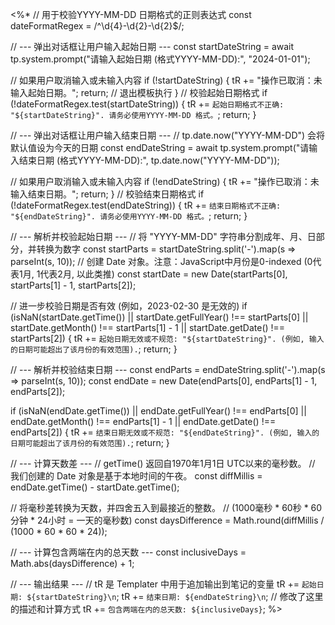 <%*
  // 用于校验YYYY-MM-DD 日期格式的正则表达式
  const dateFormatRegex = /^\d{4}-\d{2}-\d{2}$/;

  // --- 弹出对话框让用户输入起始日期 ---
  const startDateString = await tp.system.prompt("请输入起始日期 (格式YYYY-MM-DD):", "2024-01-01");
  
  // 如果用户取消输入或未输入内容
  if (!startDateString) {
    tR += "操作已取消：未输入起始日期。";
    return; // 退出模板执行
  }
  // 校验起始日期格式
  if (!dateFormatRegex.test(startDateString)) {
    tR += `起始日期格式不正确: "${startDateString}". 请务必使用YYYY-MM-DD 格式。`;
    return;
  }

  // --- 弹出对话框让用户输入结束日期 ---
  // tp.date.now("YYYY-MM-DD") 会将默认值设为今天的日期
  const endDateString = await tp.system.prompt("请输入结束日期 (格式YYYY-MM-DD):", tp.date.now("YYYY-MM-DD"));

  // 如果用户取消输入或未输入内容
  if (!endDateString) {
    tR += "操作已取消：未输入结束日期。";
    return;
  }
  // 校验结束日期格式
  if (!dateFormatRegex.test(endDateString)) {
    tR += `结束日期格式不正确: "${endDateString}". 请务必使用YYYY-MM-DD 格式。`;
    return;
  }

  // --- 解析并校验起始日期 ---
  // 将 "YYYY-MM-DD" 字符串分割成年、月、日部分，并转换为数字
  const startParts = startDateString.split('-').map(s => parseInt(s, 10));
  // 创建 Date 对象。注意：JavaScript中月份是0-indexed (0代表1月, 1代表2月, 以此类推)
  const startDate = new Date(startParts[0], startParts[1] - 1, startParts[2]);

  // 进一步校验日期是否有效 (例如，2023-02-30 是无效的)
  if (isNaN(startDate.getTime()) || 
      startDate.getFullYear() !== startParts[0] || 
      startDate.getMonth() !== startParts[1] - 1 || 
      startDate.getDate() !== startParts[2]) {
    tR += `起始日期无效或不规范: "${startDateString}". (例如, 输入的日期可能超出了该月份的有效范围).`;
    return;
  }

  // --- 解析并校验结束日期 ---
  const endParts = endDateString.split('-').map(s => parseInt(s, 10));
  const endDate = new Date(endParts[0], endParts[1] - 1, endParts[2]);

  if (isNaN(endDate.getTime()) ||
      endDate.getFullYear() !== endParts[0] ||
      endDate.getMonth() !== endParts[1] - 1 ||
      endDate.getDate() !== endParts[2]) {
    tR += `结束日期无效或不规范: "${endDateString}". (例如, 输入的日期可能超出了该月份的有效范围).`;
    return;
  }

  // --- 计算天数差 ---
  // getTime() 返回自1970年1月1日 UTC以来的毫秒数。
  // 我们创建的 Date 对象是基于本地时间的午夜。
  const diffMillis = endDate.getTime() - startDate.getTime();
  
  // 将毫秒差转换为天数，并四舍五入到最接近的整数。
  // (1000毫秒 * 60秒 * 60分钟 * 24小时 = 一天的毫秒数)
  const daysDifference = Math.round(diffMillis / (1000 * 60 * 60 * 24));

  // --- 计算包含两端在内的总天数 ---
  const inclusiveDays = Math.abs(daysDifference) + 1;

  // --- 输出结果 ---
  // tR 是 Templater 中用于追加输出到笔记的变量
  tR += `起始日期: ${startDateString}\n`;
  tR += `结束日期: ${endDateString}\n`;
  // 修改了这里的描述和计算方式
  tR += `包含两端在内的总天数: ${inclusiveDays}`; 
%>